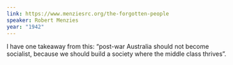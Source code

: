 ```yaml
---
link: https://www.menziesrc.org/the-forgotten-people
speaker: Robert Menzies
year: "1942"
---
```


I have one takeaway from this: “post-war Australia should not become socialist, because we should build a society where the middle class thrives”.